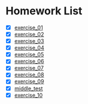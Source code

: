 # Homework List
- [x] [exercise_01](https://github.com/spaceandnight/compuational_physics_N2015301020065/blob/master/first.md)
- [x] [exercise_02](https://github.com/spaceandnight/compuational_physics_N2015301020065/blob/master/myname.md)
- [x] [exercise_03](https://github.com/spaceandnight/compuational_physics_N2015301020065/blob/master/movname.md)
- [x] [exercise_04](https://github.com/spaceandnight/compuational_physics_N2015301020065/blob/master/question12.md)
- [x] [exercise_05](https://github.com/spaceandnight/compuational_physics_N2015301020065/blob/master/cannon.md)
- [x] [exercise_06](https://github.com/spaceandnight/compuational_physics_N2015301020065/blob/master/backspin%20ball.md)
- [x] [exercise_07](http://note.youdao.com/noteshare?id=e01e4f4d376283eaa9645423e744eaa6)
- [x] [exercise_08](http://note.youdao.com/noteshare?id=0edbc34f67f2534254ae0046ad7b2cca)
- [x] [exercise_09](http://note.youdao.com/noteshare?id=c237cabb9cf12387a363fffd8a535eff)
- [x] [middle_test](http://note.youdao.com/noteshare?id=6ba61355e905695c55b684d9ffa97775)
- [x] [exercise_10](http://note.youdao.com/noteshare?id=20da980c22a41ad83498b0f520104a99)
